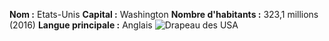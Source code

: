 **Nom :** Etats-Unis 
**Capital :** Washington 
**Nombre d'habitants :** 323,1 millions (2016) 
**Langue principale :** Anglais 
![Drapeau des USA](https://i2.cdscdn.com/pdt2/0/8/2/1/700x700/auc3123456752082/rw/drapeau-etats-unis-usa.jpg "Drapeau des USA")

